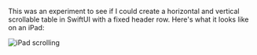This was an experiment to see if I could create a horizontal and vertical scrollable table in SwiftUI with a fixed header row.
Here's what it looks like on an iPad:

![iPad scrolling](https://user-images.githubusercontent.com/4951823/157314838-58ef7c65-1aac-4e52-98c8-1b04e4efeffd.gif)
